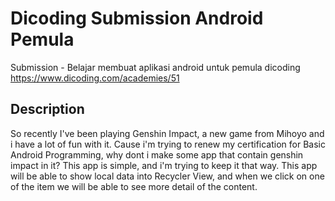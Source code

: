 # Dicoding Submission Android Pemula
Submission - Belajar membuat aplikasi android untuk pemula dicoding https://www.dicoding.com/academies/51

## Description
So recently I've been playing Genshin Impact, a new game from Mihoyo and i have a lot of fun with it. Cause i'm trying to renew my certification for Basic Android Programming, why dont i make some app that contain genshin impact in it? This app is simple, and i'm trying to keep it that way. This app will be able to show local data into Recycler View, and when we click on one of the item we will be able to see more detail of the content.

